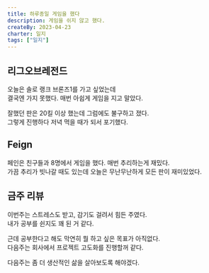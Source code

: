 ```yaml
---
title: 하루종일 게임을 했다
description: 게임을 쉬지 않고 했다.
createBy: 2023-04-23
charter: 일지
tags: ["일지"]
---
```


## 리그오브레전드

오늘은 솔로 랭크 브론즈1를 가고 싶었는데  
결국엔 가지 못했다. 매번 아쉽게 게임을 지고 말았다.

잘했던 판은 20킬 이상 했는데 그럼에도 불구하고 졌다.  
그렇게 진행하다 저녁 먹을 때가 되서 포기했다.

## Feign

페인은 친구들과 8명에서 게임을 했다. 매번 추리하는게 재밌다.  
가끔 추리가 빗나갈 때도 있는데 오늘은 무난무난하게 모든 판이 재미있었다.

## 금주 리뷰

이번주는 스트레스도 받고, 감기도 걸려서 힘든 주였다.  
내가 공부를 쉰지도 꽤 된 거 같다.

근데 공부한다고 해도 막연히 뭘 하고 싶은 목표가 아직없다.  
다음주는 회사에서 프로젝트 고도화를 진행할꺼 같다.

다음주는 좀 더 생산적인 삶을 살아보도록 해야겠다.
